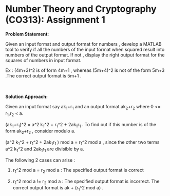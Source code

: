 # Number Theory and Cryptography (CO313): Assignment 1


**Problem Statement:**

Given an input format and output format for numbers , develop a MATLAB tool to verify 
if all the numbers of the input format when squared result into numbers of the output format.
If not , display the right output format for the squares of numbers in input format.

Ex : (4m+3)^2 is of form 4m+1 , whereas
     (5m+4)^2 is not of the form 5m+3 .The correct output format is 5m+1 .
     
     

<br><br>
**Solution Approach:**

Given an input format say ak<sub>1</sub>+r<sub>1</sub> and an output format ak<sub>2</sub>+r<sub>2</sub> where 0 <= r<sub>1</sub>,r<sub>2</sub> < a.

(ak<sub>1</sub>+r<sub>1</sub>)^2 = a^2 k<sub>1</sub>^2 + r<sub>1</sub>^2 + 2ak<sub>1</sub>r<sub>1</sub> .
To find out if this number is of the form ak<sub>2</sub>+r<sub>2</sub> , consider modulo a.

(a^2 k<sub>1</sub>^2 + r<sub>1</sub>^2 + 2ak<sub>1</sub>r<sub>1</sub> ) mod a =  r<sub>1</sub>^2 mod a , since the other two terms a^2 k<sub>1</sub>^2 and 2ak<sub>1</sub>r<sub>1</sub> are divisible by a.



The following 2 cases can arise :


1.  r<sub>1</sub>^2 mod a = r<sub>2</sub> mod a     :   The specified output format is correct

2.  r<sub>1</sub>^2 mod a != r<sub>2</sub> mod a    :   The specified output format is incorrect. The correct output format is ak + (r<sub>1</sub>^2 mod a) .


